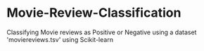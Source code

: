 # Movie-Review-Classification
Classifying Movie reviews as Positive or Negative using a dataset 'moviereviews.tsv' using Scikit-learn
